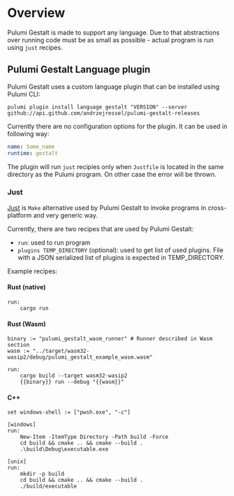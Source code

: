 # Overview

Pulumi Gestalt is made to support any language. Due to that abstractions over running code must be as small as possible - 
actual program is run using `just` recipes.

## Pulumi Gestalt Language plugin

Pulumi Gestalt uses a custom language plugin that can be installed using Pulumi CLI:

```shell
pulumi plugin install language gestalt "VERSION" --server github://api.github.com/andrzejressel/pulumi-gestalt-releases
```

Currently there are no configuration options for the plugin. It can be used in following way:

```yaml
name: Some_name
runtime: gestalt
```

The plugin will run `just` recipies only when `Justfile` is located in the same directory as the Pulumi program. On other case 
the error will be thrown.

### Just

[Just](https://github.com/casey/just) is `Make` alternative used by Pulumi Gestalt to invoke programs in cross-platform
and very generic way.

Currently, there are two recipes that are used by Pulumi Gestalt:

- `run`: used to run program
- `plugins TEMP_DIRECTORY` (optional): used to get list of used plugins. File with a JSON serialized list of plugins is expected in TEMP_DIRECTORY.

Example recipes:

#### Rust (native)

```just title="Justfile"
run:
    cargo run
```

#### Rust (Wasm)

```just title="Justfile"
binary := "pulumi_gestalt_wasm_runner" # Runner described in Wasm section
wasm := "../target/wasm32-wasip2/debug/pulumi_gestalt_example_wasm.wasm"

run:
    cargo build --target wasm32-wasip2
    {{binary}} run --debug "{{wasm}}"
```

#### C++

```just title="Justfile"
set windows-shell := ["pwsh.exe", "-c"]

[windows]
run:
    New-Item -ItemType Directory -Path build -Force
    cd build && cmake .. && cmake --build .
    .\build\Debug\executable.exe

[unix]
run:
    mkdir -p build
    cd build && cmake .. && cmake --build .
    ./build/executable
```